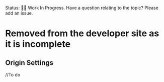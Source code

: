 Status: 👷‍♂️ Work In Progress. Have a question relating to the topic? Please add an issue.


# Removed from the developer site as it is incomplete



## Origin Settings
//To do